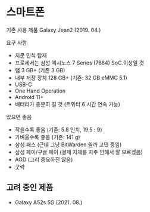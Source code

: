 # 스마트폰

기존 사용 제품 Galaxy Jean2 (2019. 04.)

요구 사항

- 지문 인식 탑재
- 프로세서는 삼성 엑시노스 7 Series (7884) SoC.이상일 것
- 램 3 GB+ (기존 3 GB)
- 내부 저장 장치 128 GB+ (기존: 32 GB eMMC 5.1)
- USB-C
- One Hand Operation
- Android 11+
- 배터리가 충분히 길 것 (트위터 6 시간 연속 가능)

있으면 좋음

- 작을수록 좋음 (기존: 5.8 인치, 19.5 : 9)
- 가벼울수록 좋음 (기존: 141 g)
- 삼성 패스 (근데 그냥 BitWarden 쓸까 고민 중임)
- 삼성 페이/구글 페이 (결제 자체를 자주 안해서 잘 모르겠음)
- AOD (그리 중요하진 않음)
- 굿락

## 고려 중인 제품

- Galaxy A52s 5G (2021. 08.)
